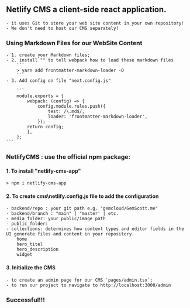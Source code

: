 ## Netlify CMS a client-side react application.

    - it uses Git to store your web site content in your own repository!
    - We don't need to host our CMS separately!

### Using Markdown Files for our WebSite Content

    - 1. create your Markdown files;
    - 2. install "" to tell webpack how to load these markdown files
        ```
        > yarn add frontmatter-markdown-loader -D
        ```
    - 3. Add config on file "next.config.js"

        ```
        module.exports = {
            webpack: (config) => {
                config.module.rules.push({
                    test: /\.md$/,
                    loader: 'frontmatter-markdown-loader',
                });
            return config;
            },
        };
    ```

### NetlifyCMS : use the official npm package:

#### 1. To install "netlify-cms-app"

```
> npm i netlify-cms-app
```

#### 2. To create cms\netlify.config.js file to add the configuration

    - backend/repo : your git path e.g. "gemcloud/GemScott.me"
    - backend/branch : "main" | "master' | etc.
    - media_folder: your public/image path
    - public_folder:
    - collections: determines how content types and editor fields in the UI generate files and content in your repository.
        home
        hero_titel
        hero_description
        widget

#### 3. Initialize the CMS

    - to create an admin page for our CMS `pages/admin.tsx`;
    - to run our project to navigate to http://localhost:3000/admin

### Successful!!!
